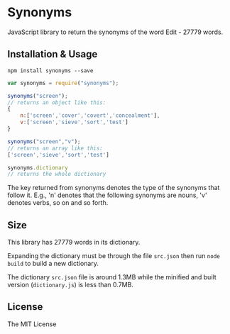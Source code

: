 # Synonyms

JavaScript library to return the synonyms of the word Edit - 27779 words.

## Installation & Usage

`npm install synonyms --save`

```javascript
var synonyms = require("synonyms");

synonyms("screen");
// returns an object like this:
{
	n:['screen','cover','covert','concealment'],
	v:['screen','sieve','sort','test']
}

synonyms("screen","v");
// returns an array like this:
['screen','sieve','sort','test']

synonyms.dictionary
// returns the whole dictionary
```

The key returned from synonyms denotes the type of the synonyms that follow it. E.g., 'n' denotes that the following synonyms are nouns, 'v' denotes verbs, so on and so forth. 

## Size

This library has 27779 words in its dictionary.

Expanding the dictionary must be through the file `src.json` then run `node build` to build a new dictionary. 

The dictionary `src.json` file is around 1.3MB while the minified and built version (`dictionary.js`) is less than 0.7MB.

## License
The MIT License
